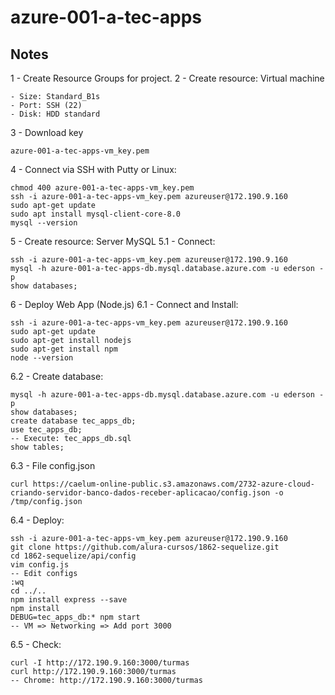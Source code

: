 # azure-001-a-tec-apps

## Notes

1 - Create Resource Groups for project.
2 - Create resource: Virtual machine

    - Size: Standard_B1s
    - Port: SSH (22)
    - Disk: HDD standard

3 - Download key

    azure-001-a-tec-apps-vm_key.pem

4 - Connect via SSH with Putty or Linux:

    chmod 400 azure-001-a-tec-apps-vm_key.pem
    ssh -i azure-001-a-tec-apps-vm_key.pem azureuser@172.190.9.160
    sudo apt-get update
    sudo apt install mysql-client-core-8.0
    mysql --version

5 - Create resource: Server MySQL
5.1 - Connect:

    ssh -i azure-001-a-tec-apps-vm_key.pem azureuser@172.190.9.160
    mysql -h azure-001-a-tec-apps-db.mysql.database.azure.com -u ederson -p
    show databases;

6 - Deploy Web App (Node.js)
6.1 - Connect and Install:

    ssh -i azure-001-a-tec-apps-vm_key.pem azureuser@172.190.9.160
    sudo apt-get update
    sudo apt-get install nodejs
    sudo apt-get install npm
    node --version

6.2 - Create database:

    mysql -h azure-001-a-tec-apps-db.mysql.database.azure.com -u ederson -p
    show databases;
    create database tec_apps_db;
    use tec_apps_db;
    -- Execute: tec_apps_db.sql
    show tables;

6.3 - File config.json

    curl https://caelum-online-public.s3.amazonaws.com/2732-azure-cloud-criando-servidor-banco-dados-receber-aplicacao/config.json -o /tmp/config.json

6.4 - Deploy:

    ssh -i azure-001-a-tec-apps-vm_key.pem azureuser@172.190.9.160
    git clone https://github.com/alura-cursos/1862-sequelize.git
    cd 1862-sequelize/api/config
    vim config.js
    -- Edit configs
    :wq
    cd ../..
    npm install express --save
    npm install
    DEBUG=tec_apps_db:* npm start
    -- VM => Networking => Add port 3000

6.5 - Check:

    curl -I http://172.190.9.160:3000/turmas
    curl http://172.190.9.160:3000/turmas
    -- Chrome: http://172.190.9.160:3000/turmas
